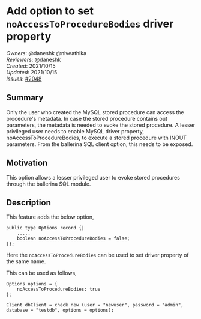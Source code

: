 # Add option to set `noAccessToProcedureBodies` driver property

_Owners_: @daneshk @niveathika  
_Reviewers_: @daneshk  
_Created_: 2021/10/15  
_Updated_: 2021/10/15  
_Issues_: [#2048](https://github.com/ballerina-platform/ballerina-standard-library/issues/2048)

## Summary

Only the user who created the MySQL stored procedure can access the procedure's metadata. In case the stored procedure contains out parameters, the metadata is needed to evoke the stored procedure. A lesser privileged user needs to enable MySQL driver property, noAccessToProcedureBodies, to execute a stored procedure with INOUT parameters. From the ballerina SQL client option, this needs to be exposed.

## Motivation

This option allows a lesser privileged user to evoke stored procedures through the ballerina SQL module.

## Description

This feature adds the below option,
```ballerina
public type Options record {|
    .....
    boolean noAccessToProcedureBodies = false;
|};
```

Here the `noAccessToProcedureBodies` can be used to set driver property of the same name.

This can be used as follows,
```ballerina
Options options = {
    noAccessToProcedureBodies: true
};

Client dbClient = check new (user = "newuser", password = "admin", database = "testdb", options = options);
```
